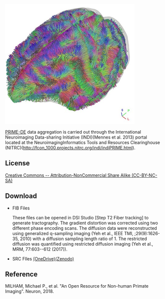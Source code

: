 ![PRIME-DE](images/DpF8e0HU4AAqvRr.jpg)

[PRIME-DE](http://fcon_1000.projects.nitrc.org/indi/indiPRIME.html) data aggregation is carried out through the International Neuroimaging Data-sharing Initiative (INDI)(Mennes et al. 2013) portal located at the NeuroimagingInformatics Tools and Resources Clearinghouse (NITRC)(http://fcon_1000.projects.nitrc.org/indi/indiPRIME.html).

## License
[Creative Commons -- Attribution-NonCommercial Share Alike (CC-BY-NC-SA)](https://creativecommons.org/licenses/by-nc-sa/4.0/)

## Download

- FIB Files

  These files can be opened in DSI Studio \[Step T2 Fiber tracking\] to generate tractography. The gradient distortion was corrected using two different phase encoding scans. The diffusion data were reconstructed using generalized q-sampling imaging (Yeh et al., IEEE TMI, ;29(9):1626-35, 2010) with a diffusion sampling length ratio of 1. The restricted diffusion was quantified using restricted diffusion imaging (Yeh et al., MRM, 77:603--612 (2017)).

- SRC FIles [(OneDrive)](https://pitt-my.sharepoint.com/:f:/g/personal/yehfc_pitt_edu/EosMHbAZzzdLgVhNIl3ovoIBIytVFw_qvqZ01bPzuPlffg?e=eI4wlO)[(Zenodo)](https://zenodo.org/record/6321169)

## Reference
MILHAM, Michael P., et al. "An Open Resource for Non-human Primate Imaging". Neuron, 2018.
